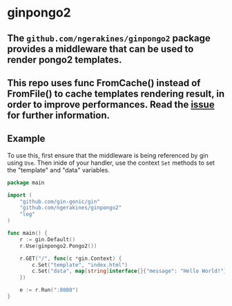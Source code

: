 # ginpongo2

## The `github.com/ngerakines/ginpongo2` package provides a middleware that can be used to render pongo2 templates.
## This repo uses func FromCache() instead of FromFile() to cache templates rendering result, in order to improve performances. Read the [issue](https://github.com/flosch/pongo2/issues/45) for further information.

## Example

To use this, first ensure that the middleware is being referenced by gin using `Use`. Then inide of your handler, use the context `Set` methods to set the "template" and "data" variables.

```go
package main

import (
	"github.com/gin-gonic/gin"
	"github.com/ngerakines/ginpongo2"
	"log"
)

func main() {
	r := gin.Default()
	r.Use(ginpongo2.Pongo2())

	r.GET("/", func(c *gin.Context) {
		c.Set("template", "index.html")
		c.Set("data", map[string]interface{}{"message": "Hello World!"})
	})

	e := r.Run(":8080")
}

```
